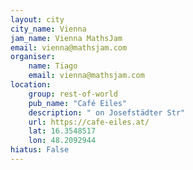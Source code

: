 ```yaml
---
layout: city                                           
city_name: Vienna                                                               
jam_name: Vienna MathsJam
email: vienna@mathsjam.com
organiser:
    name: Tiago
    email: vienna@mathsjam.com
location:
    group: rest-of-world
    pub_name: "Café Eiles"
    description: " on Josefstädter Str"
    url: https://cafe-eiles.at/
    lat: 16.3548517
    lon: 48.2092944
hiatus: False
---
```

